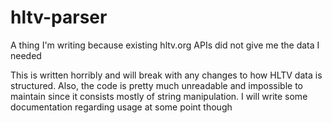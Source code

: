 # hltv-parser
A thing I'm writing because existing hltv.org APIs did not give me the data I needed

This is written horribly and will break with any changes to how HLTV data is structured. Also, the code is pretty much unreadable and impossible to maintain since it consists mostly of string manipulation. I will write some documentation regarding usage at some point though
